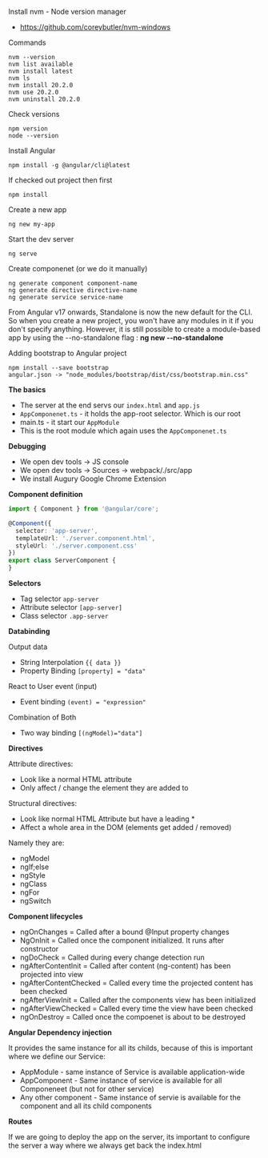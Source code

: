 Install nvm - Node version manager
- https://github.com/coreybutler/nvm-windows

Commands

    nvm --version
    nvm list available
    nvm install latest
    nvm ls
    nvm install 20.2.0
    nvm use 20.2.0
    nvm uninstall 20.2.0

Check versions

    npm version
    node --version

Install Angular

    npm install -g @angular/cli@latest

If checked out project then first

    npm install

Create a new app

    ng new my-app

Start the dev server

    ng serve

Create componenet (or we do it manually)

    ng generate component component-name
    ng generate directive directive-name
    ng generate service service-name

From Angular v17 onwards, Standalone is now the new default for the CLI. So when you create a new project, you won't have any modules in it if you don't specify anything. However, it is still possible to create a module-based app by using the --no-standalone flag : **ng new --no-standalone**

Adding bootstrap to Angular project

    npm install --save bootstrap
    angular.json -> "node_modules/bootstrap/dist/css/bootstrap.min.css"

**The basics**

- The server at the end servs our `index.html` and `app.js`
- `AppComponenet.ts` - it holds  the app-root selector. Which is our root
- main.ts - it start our `AppModule`
- This is the root module which again uses the `AppComponenet.ts` 

**Debugging**

- We open dev tools -> JS console
- We open dev tools -> Sources -> webpack/./src/app
- We install Augury Google Chrome Extension

**Component definition**

```ts
import { Component } from '@angular/core';

@Component({
  selector: 'app-server',
  templateUrl: './server.component.html',
  styleUrl: './server.component.css'
})
export class ServerComponent {
}
```

**Selectors**
- Tag selector `app-server`
- Attribute selector `[app-server]`
- Class selector `.app-server`

**Databinding**

Output data
- String Interpolation `{{ data }}`
- Property Binding `[property] = "data"`

React to User event (input)
- Event binding `(event) = "expression"`

Combination of Both
- Two way binding `[(ngModel)="data"]`

**Directives**

Attribute directives:
- Look like a normal HTML attribute
- Only affect / change the element they are added to

Structural directives:
- Look like normal HTML Attribute but have a leading *
- Affect a whole area in the DOM (elements get added / removed)

Namely they are:
- ngModel
- ngIf;else
- ngStyle
- ngClass
- ngFor
- ngSwitch

**Component lifecycles**

- ngOnChanges = Called after a bound @Input property changes
- NgOnInit = Called once the component initialized. It runs after constructor
- ngDoCheck = Called during every change detection run
- ngAfterContentInit = Called after content (ng-content) has been projected into view
- ngAfterContentChecked = Called every time the projected content has been checked
- ngAfterViewInit = Called after the components view has been initialized
- ngAfterViewChecked = Called every time the view have been checked
- ngOnDestroy = Called once the compoenet is about to be destroyed

**Angular Dependency injection**

It provides the same instance for all its childs, because of this is important where we define our Service:
- AppModule - same instance of Service is available application-wide
- AppComponent - Same instance of service is available for all Componeneet (but not for other service)
- Any other component - Same instance of servie is available for the component and all its child components

**Routes**

If we are going to deploy the app on the server, its important to configure the server a way where we always get back the index.html